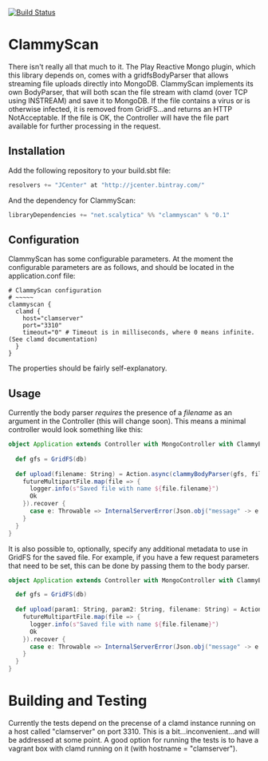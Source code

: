 
[![Build Status](https://travis-ci.org/kpmeen/clammyscan.svg?branch=master)](https://travis-ci.org/kpmeen/clammyscan)
# ClammyScan

There isn't really all that much to it. The Play Reactive Mongo plugin, which this library depends on, comes with a gridfsBodyParser that allows streaming file uploads directly into MongoDB. ClammyScan implements its own BodyParser, that will both scan the file stream with clamd (over TCP using INSTREAM) and save it to MongoDB. If the file contains a virus or is otherwise infected, it is removed from GridFS...and returns an HTTP NotAcceptable. If the file is OK, the Controller will have the file part available for further processing in the request.

## Installation

Add the following repository to your build.sbt file:

```scala
resolvers += "JCenter" at "http://jcenter.bintray.com/"
```
And the dependency for ClammyScan:

```scala
libraryDependencies += "net.scalytica" %% "clammyscan" % "0.1"
```

## Configuration

ClammyScan has some configurable parameters. At the moment the configurable parameters are as follows, and should be located in the application.conf file:

```hocon
# ClammyScan configuration
# ~~~~~
clammyscan {
  clamd {
    host="clamserver"
    port="3310"
    timeout="0" # Timeout is in milliseconds, where 0 means infinite. (See clamd documentation)
  }
}
```
The properties should be fairly self-explanatory.

## Usage

Currently the body parser *requires* the presence of a *filename* as an argument in the Controller (this will change soon). This means a minimal controller would look something like this:

```scala
object Application extends Controller with MongoController with ClammyBodyParser {
  
  def gfs = GridFS(db)
  
  def upload(filename: String) = Action.async(clammyBodyParser(gfs, filename)) { implicit request =>
    futureMultipartFile.map(file => {
      logger.info(s"Saved file with name ${file.filename}")
      Ok
    }).recover {
      case e: Throwable => InternalServerError(Json.obj("message" -> e.getMessage))
    }
  }
}
```
It is also possible to, optionally, specify any additional metadata to use in GridFS for the saved file. For example, if you have a few request parameters that need to be set, this can be done by passing them to the body parser.

```scala
object Application extends Controller with MongoController with ClammyBodyParser {

  def gfs = GridFS(db)
  
  def upload(param1: String, param2: String, filename: String) = Action.async(clammyBodyParser(gfs, filename, Map[String, String]("param1" -> param1, "param2" -> param2))) { implicit request =>
    futureMultipartFile.map(file => {
      logger.info(s"Saved file with name ${file.filename}")
      Ok
    }).recover {
      case e: Throwable => InternalServerError(Json.obj("message" -> e.getMessage))
    }
  }
}
```

# Building and Testing

Currently the tests depend on the precense of a clamd instance running on a host called "clamserver" on port 3310. This is a bit...inconvenient...and will be addressed at some point. A good option for running the tests is to have a vagrant box with clamd running on it (with hostname = "clamserver").
